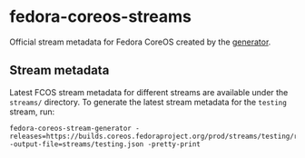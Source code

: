 # fedora-coreos-streams

Official stream metadata for Fedora CoreOS created by the
[generator](https://github.com/coreos/fedora-coreos-stream-generator/).

## Stream metadata

Latest FCOS stream metadata for different streams are available under the
`streams/` directory. To generate the latest stream metadata for the `testing`
stream, run:

```
fedora-coreos-stream-generator -releases=https://builds.coreos.fedoraproject.org/prod/streams/testing/releases.json -output-file=streams/testing.json -pretty-print
```
